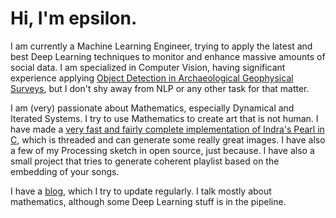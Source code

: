 # Hi, I'm epsilon.

I am currently a Machine Learning Engineer, trying to apply the latest and best Deep Learning techniques to monitor and enhance massive amounts of social data. 
I am specialized in Computer Vision, having significant experience applying [Object Detection in Archaeological Geophysical Surveys](https://github.com/epsln/LiDARAutoDetection), but I don't shy away from NLP or any other task for that matter.

I am (very) passionate about Mathematics, especially Dynamical and Iterated Systems. I try to use Mathematics to create art that is not human. I have made a [very fast and fairly complete implementation of Indra's Pearl in C](https://github.com/epsln/ceendrasPearl), which is threaded and can generate some really great images. I have also a few of my Processing sketch in open source, just because. I have also a small project that tries to generate coherent playlist based on the embedding of your songs. 

I have a [blog](epsln.github.io), which I try to update regularly. I talk mostly about mathematics, although some Deep Learning stuff is in the pipeline.
